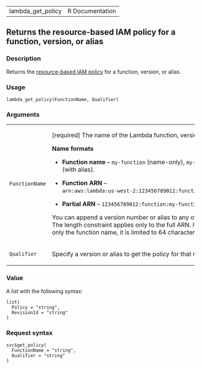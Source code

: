 <table style="width: 100%;">
<tbody>
<tr class="odd">
<td>lambda_get_policy</td>
<td style="text-align: right;">R Documentation</td>
</tr>
</tbody>
</table>

## Returns the resource-based IAM policy for a function, version, or alias

### Description

Returns the [resource-based IAM
policy](https://docs.aws.amazon.com/lambda/latest/dg/access-control-resource-based.html)
for a function, version, or alias.

### Usage

    lambda_get_policy(FunctionName, Qualifier)

### Arguments

<table>
<colgroup>
<col style="width: 35%" />
<col style="width: 65%" />
</colgroup>
<tbody>
<tr class="odd">
<td><code id="lambda_get_policy_:_FunctionName">FunctionName</code></td>
<td><p>[required] The name of the Lambda function, version, or
alias.</p>
<p><strong>Name formats</strong></p>
<ul>
<li><p><strong>Function name</strong> – <code
style="white-space: pre;">⁠my-function⁠</code> (name-only), <code
style="white-space: pre;">⁠my-function:v1⁠</code> (with alias).</p></li>
<li><p><strong>Function ARN</strong> – <code
style="white-space: pre;">⁠arn:aws:lambda:us-west-2:123456789012:function:my-function⁠</code>.</p></li>
<li><p><strong>Partial ARN</strong> – <code
style="white-space: pre;">⁠123456789012:function:my-function⁠</code>.</p></li>
</ul>
<p>You can append a version number or alias to any of the formats. The
length constraint applies only to the full ARN. If you specify only the
function name, it is limited to 64 characters in length.</p></td>
</tr>
<tr class="even">
<td><code id="lambda_get_policy_:_Qualifier">Qualifier</code></td>
<td><p>Specify a version or alias to get the policy for that
resource.</p></td>
</tr>
</tbody>
</table>

### Value

A list with the following syntax:

    list(
      Policy = "string",
      RevisionId = "string"
    )

### Request syntax

    svc$get_policy(
      FunctionName = "string",
      Qualifier = "string"
    )
